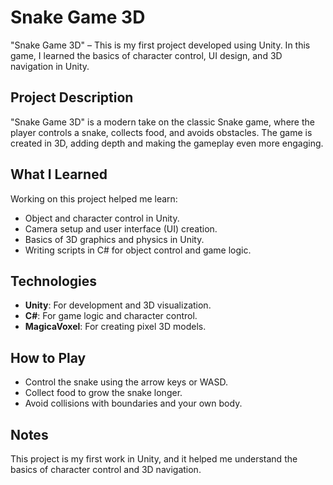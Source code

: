 # Snake Game 3D

"Snake Game 3D" – This is my first project developed using Unity. In this game, I learned the basics of character control, UI design, and 3D navigation in Unity.

## Project Description

"Snake Game 3D" is a modern take on the classic Snake game, where the player controls a snake, collects food, and avoids obstacles. The game is created in 3D, adding depth and making the gameplay even more engaging.

##   What I Learned

Working on this project helped me learn:
- Object and character control in Unity.
- Camera setup and user interface (UI) creation.
- Basics of 3D graphics and physics in Unity.
- Writing scripts in C# for object control and game logic.

## Technologies

- **Unity**: For development and 3D visualization.
- **C#**: For game logic and character control.
- **MagicaVoxel**: For creating pixel 3D models.

##  How to Play

- Control the snake using the arrow keys or WASD.
- Collect food to grow the snake longer.
- Avoid collisions with boundaries and your own body.

## Notes

This project is my first work in Unity, and it helped me understand the basics of character control and 3D navigation.
